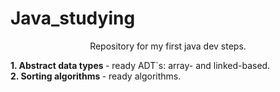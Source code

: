 # Java_studying
<p align="center"> Repository for my first java dev steps. </p>

<b> 1. Abstract data types </b> - ready ADT`s: array- and linked-based.<br/>
<b> 2. Sorting algorithms </b> - ready algorithms.<br/>